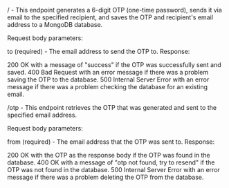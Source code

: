 / - This endpoint generates a 6-digit OTP (one-time password), sends it via email to the specified recipient, and saves the OTP and recipient's email address to a MongoDB database.

Request body parameters:

to (required) - The email address to send the OTP to.
Response:

200 OK with a message of "success" if the OTP was successfully sent and saved.
400 Bad Request with an error message if there was a problem saving the OTP to the database.
500 Internal Server Error with an error message if there was a problem checking the database for an existing email.



/otp - This endpoint retrieves the OTP that was generated and sent to the specified email address.

Request body parameters:

from (required) - The email address that the OTP was sent to.
Response:

200 OK with the OTP as the response body if the OTP was found in the database.
400 OK with a message of "otp not found, try to resend" if the OTP was not found in the database.
500 Internal Server Error with an error message if there was a problem deleting the OTP from the database.